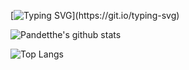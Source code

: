 [![Typing SVG](https://readme-typing-svg.demolab.com?font=Fira+Code&pause=1000&color=8063FC&center=true&repeat=false&width=435&lines=Hi+there!)](https://git.io/typing-svg)

![Pandetthe's github stats](https://github-readme-stats.vercel.app/api?username=Pandetthe&show_icons=true&theme=radical)

![Top Langs](https://github-readme-stats.vercel.app/api/top-langs/?username=Pandetthe&langs_count=10&theme=radical&layout=compact)

